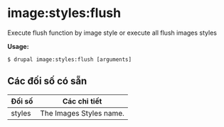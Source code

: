 # image:styles:flush
Execute flush function by image style or execute all flush images styles

**Usage:**
```
$ drupal image:styles:flush [arguments]
```

## Các đối số có sẵn
Đối số | Các chi tiết
---------|-------------
styles | The Images Styles name.
